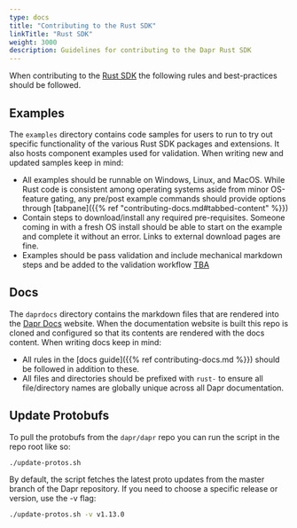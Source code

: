 ```yaml
---
type: docs
title: "Contributing to the Rust SDK"
linkTitle: "Rust SDK"
weight: 3000
description: Guidelines for contributing to the Dapr Rust SDK
---
```


When contributing to the [Rust SDK](https://github.com/dapr/rust-sdk) the following rules and best-practices should be followed.

## Examples

The `examples` directory contains code samples for users to run to try out specific functionality of the various Rust SDK packages and extensions. It also hosts component examples used for validation. When writing new and updated samples keep in mind:

- All examples should be runnable on Windows, Linux, and MacOS. While Rust code is consistent among operating systems aside from minor OS-feature gating, any pre/post example commands should provide options through [tabpane]({{% ref "contributing-docs.md#tabbed-content" %}})
- Contain steps to download/install any required pre-requisites. Someone coming in with a fresh OS install should be able to start on the example and complete it without an error. Links to external download pages are fine.
- Examples should be pass validation and include mechanical markdown steps and be added to the validation workflow [TBA](#)

## Docs

The `daprdocs` directory contains the markdown files that are rendered into the [Dapr Docs](https://docs.dapr.io) website. When the documentation website is built this repo is cloned and configured so that its contents are rendered with the docs content. When writing docs keep in mind:

   - All rules in the [docs guide]({{% ref contributing-docs.md %}}) should be followed in addition to these.
   - All files and directories should be prefixed with `rust-` to ensure all file/directory names are globally unique across all Dapr documentation.

## Update Protobufs

To pull the protobufs from the `dapr/dapr` repo you can run the script in the repo root like so:

```bash
./update-protos.sh
```

By default, the script fetches the latest proto updates from the master branch of the Dapr repository. If you need to choose a specific release or version, use the -v flag:

```bash
./update-protos.sh -v v1.13.0
```
